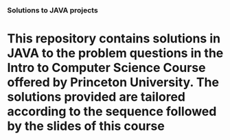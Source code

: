 ### Solutions to JAVA projects 

# This repository contains solutions in JAVA to the problem questions in the Intro to Computer Science Course offered by Princeton University. The solutions provided are tailored according to the sequence followed by the slides of this course